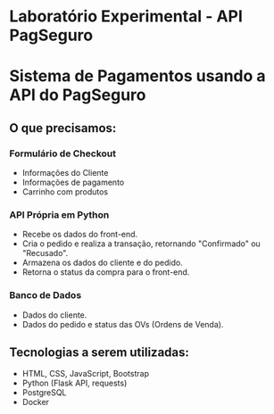 # Laboratório Experimental - API PagSeguro
# Sistema de Pagamentos usando a API do PagSeguro

## O que precisamos:

### Formulário de Checkout
- Informações do Cliente
- Informações de pagamento
- Carrinho com produtos

### API Própria em Python
- Recebe os dados do front-end.
- Cria o pedido e realiza a transação, retornando "Confirmado" ou "Recusado".
- Armazena os dados do cliente e do pedido.
- Retorna o status da compra para o front-end.

### Banco de Dados
- Dados do cliente.
- Dados do pedido e status das OVs (Ordens de Venda).

## Tecnologias a serem utilizadas:
- HTML, CSS, JavaScript, Bootstrap
- Python (Flask API, requests)
- PostgreSQL
- Docker
